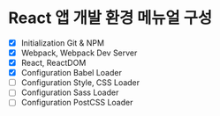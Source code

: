 # React 앱 개발 환경 메뉴얼 구성

- [x]  Initialization Git & NPM
- [x]  Webpack, Webpack Dev Server
- [x]  React, ReactDOM
- [x]  Configuration Babel Loader
- [ ]  Configuration Style, CSS Loader
- [ ]  Configuration Sass Loader
- [ ]  Configuration PostCSS Loader
